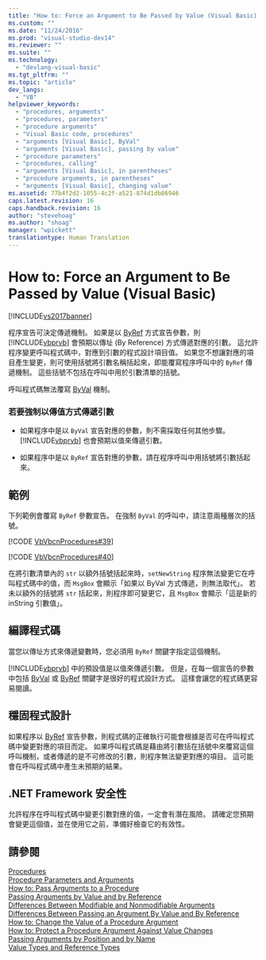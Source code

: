 ```yaml
---
title: "How to: Force an Argument to Be Passed by Value (Visual Basic) | Microsoft Docs"
ms.custom: ""
ms.date: "11/24/2016"
ms.prod: "visual-studio-dev14"
ms.reviewer: ""
ms.suite: ""
ms.technology: 
  - "devlang-visual-basic"
ms.tgt_pltfrm: ""
ms.topic: "article"
dev_langs: 
  - "VB"
helpviewer_keywords: 
  - "procedures, arguments"
  - "procedures, parameters"
  - "procedure arguments"
  - "Visual Basic code, procedures"
  - "arguments [Visual Basic], ByVal"
  - "arguments [Visual Basic], passing by value"
  - "procedure parameters"
  - "procedures, calling"
  - "arguments [Visual Basic], in parentheses"
  - "procedure arguments, in parentheses"
  - "arguments [Visual Basic], changing value"
ms.assetid: 77b4f2d2-1055-4c2f-a521-874d1db86946
caps.latest.revision: 16
caps.handback.revision: 16
author: "stevehoag"
ms.author: "shoag"
manager: "wpickett"
translationtype: Human Translation
---
```

# How to: Force an Argument to Be Passed by Value (Visual Basic)
[!INCLUDE[vs2017banner](../../../../csharp/includes/vs2017banner.md)]

程序宣告可決定傳遞機制。  如果是以 [ByRef](../../../../visual-basic/language-reference/modifiers/byref.md) 方式宣告參數，則 [!INCLUDE[vbprvb](../../../../csharp/programming-guide/concepts/linq/includes/vbprvb_md.md)] 會預期以傳址 \(By Reference\) 方式傳遞對應的引數。  這允許程序變更呼叫程式碼中，對應到引數的程式設計項目值。  如果您不想讓對應的項目產生變更，則可使用括號將引數名稱括起來，即能覆寫程序呼叫中的 `ByRef` 傳遞機制。  這些括號不包括在呼叫中用於引數清單的括號。  
  
 呼叫程式碼無法覆寫 [ByVal](../../../../visual-basic/language-reference/modifiers/byval.md) 機制。  
  
### 若要強制以傳值方式傳遞引數  
  
-   如果程序中是以 `ByVal` 宣告對應的參數，則不需採取任何其他步驟。  [!INCLUDE[vbprvb](../../../../csharp/programming-guide/concepts/linq/includes/vbprvb_md.md)] 也會預期以值來傳遞引數。  
  
-   如果程序中是以 `ByRef` 宣告對應的參數，請在程序呼叫中用括號將引數括起來。  
  
## 範例  
 下列範例會覆寫 `ByRef` 參數宣告。  在強制 `ByVal` 的呼叫中，請注意兩種層次的括號。  
  
 [!CODE [VbVbcnProcedures#39](../CodeSnippet/VS_Snippets_VBCSharp/VbVbcnProcedures#39)]  
  
 [!CODE [VbVbcnProcedures#40](../CodeSnippet/VS_Snippets_VBCSharp/VbVbcnProcedures#40)]  
  
 在將引數清單內的 `str` 以額外括號括起來時，`setNewString` 程序無法變更它在呼叫程式碼中的值，而 `MsgBox` 會顯示「如果以 ByVal 方式傳遞，則無法取代」。  若未以額外的括號將 `str` 括起來，則程序即可變更它，且 `MsgBox` 會顯示「這是新的 inString 引數值」。  
  
## 編譯程式碼  
 當您以傳址方式來傳遞變數時，您必須用 `ByRef` 關鍵字指定這個機制。  
  
 [!INCLUDE[vbprvb](../../../../csharp/programming-guide/concepts/linq/includes/vbprvb_md.md)] 中的預設值是以值來傳遞引數。  但是，在每一個宣告的參數中包括 [ByVal](../../../../visual-basic/language-reference/modifiers/byval.md) 或 [ByRef](../../../../visual-basic/language-reference/modifiers/byref.md) 關鍵字是很好的程式設計方式。  這樣會讓您的程式碼更容易閱讀。  
  
## 穩固程式設計  
 如果程序以 [ByRef](../../../../visual-basic/language-reference/modifiers/byref.md) 宣告參數，則程式碼的正確執行可能會根據是否可在呼叫程式碼中變更對應的項目而定。  如果呼叫程式碼是藉由將引數括在括號中來覆寫這個呼叫機制，或者傳遞的是不可修改的引數，則程序無法變更對應的項目。  這可能會在呼叫程式碼中產生未預期的結果。  
  
## .NET Framework 安全性  
 允許程序在呼叫程式碼中變更引數對應的值，一定會有潛在風險。  請確定您預期會變更這個值，並在使用它之前，準備好檢查它的有效性。  
  
## 請參閱  
 [Procedures](../../../../visual-basic/programming-guide/language-features/procedures/index.md)   
 [Procedure Parameters and Arguments](../../../../visual-basic/programming-guide/language-features/procedures/procedure-parameters-and-arguments.md)   
 [How to: Pass Arguments to a Procedure](../../../../visual-basic/programming-guide/language-features/procedures/how-to-pass-arguments-to-a-procedure.md)   
 [Passing Arguments by Value and by Reference](../../../../visual-basic/programming-guide/language-features/procedures/passing-arguments-by-value-and-by-reference.md)   
 [Differences Between Modifiable and Nonmodifiable Arguments](../../../../visual-basic/programming-guide/language-features/procedures/differences-between-modifiable-and-nonmodifiable-arguments.md)   
 [Differences Between Passing an Argument By Value and By Reference](../../../../visual-basic/programming-guide/language-features/procedures/differences-between-passing-an-argument-by-value-and-by-reference.md)   
 [How to: Change the Value of a Procedure Argument](../../../../visual-basic/programming-guide/language-features/procedures/how-to-change-the-value-of-a-procedure-argument.md)   
 [How to: Protect a Procedure Argument Against Value Changes](../../../../visual-basic/programming-guide/language-features/procedures/how-to-protect-a-procedure-argument-against-value-changes.md)   
 [Passing Arguments by Position and by Name](../../../../visual-basic/programming-guide/language-features/procedures/passing-arguments-by-position-and-by-name.md)   
 [Value Types and Reference Types](../../../../visual-basic/programming-guide/language-features/data-types/value-types-and-reference-types.md)